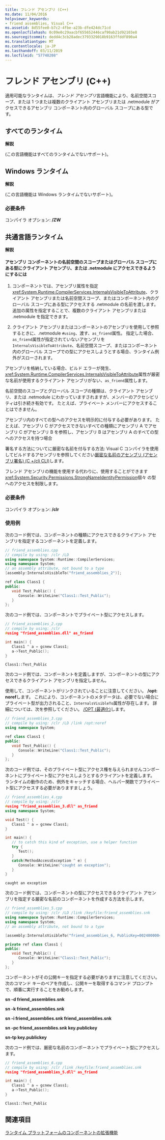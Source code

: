```yaml
---
title: フレンド アセンブリ (C++)
ms.date: 11/04/2016
helpviewer_keywords:
- friend assemblies, Visual C++
ms.assetid: 8d55fee0-b7c2-4fbe-a23b-dfe424dc71cd
ms.openlocfilehash: 0c09e0c29aacbf655652446caf90ab21d92103e8
ms.sourcegitcommit: dedd4c3cb28adec3793329018b9163ffddf890a4
ms.translationtype: MT
ms.contentlocale: ja-JP
ms.lasthandoff: 03/11/2019
ms.locfileid: "57748208"
---
```

# <a name="friend-assemblies-c"></a>フレンド アセンブリ (C++)

適用可能なランタイムは、*フレンド アセンブリ*言語機能により、名前空間スコープ、または 1 つまたは複数のクライアント アセンブリまたは .netmodule がアクセスできるアセンブリ コンポーネント内のグローバル スコープにある型です。

## <a name="all-runtimes"></a>すべてのランタイム

**解説**

(この言語機能はすべてのランタイムでないサポート)。

## <a name="windows-runtime"></a>Windows ランタイム

**解説**

(この言語機能は Windows ランタイムでないサポート)。

### <a name="requirements"></a>必要条件

コンパイラ オプション: **/ZW**

## <a name="common-language-runtime"></a>共通言語ランタイム

**解説**

#### <a name="to-make-types-at-namespace-scope-or-global-scope-in-an-assembly-component-accessible-to-a-client-assembly-or-netmodule"></a>アセンブリ コンポーネントの名前空間のスコープまたはグローバル スコープにある型にクライアント アセンブリ、または .netmodule にアクセスできるようにするには

1. コンポーネントでは、アセンブリ属性を指定<xref:System.Runtime.CompilerServices.InternalsVisibleToAttribute>、クライアント アセンブリまたは名前空間スコープ、またはコンポーネント内のグローバル スコープにある型にアクセスする .netmodule の名前を渡します。  追加の属性を指定することで、複数のクライアント アセンブリまたは .netmodule を指定できます。

1. クライアント アセンブリまたはコンポーネントのアセンブリを使用して参照するときに、.netmodule `#using`、渡す、`as_friend`属性。  指定した場合、`as_friend`属性が指定されていないアセンブリを`InternalsVisibleToAttribute`、名前空間スコープ、またはコンポーネント内のグローバル スコープでの型にアクセスしようとする場合、ランタイム例外がスローされます。

アセンブリを格納している場合、ビルド エラーが発生、<xref:System.Runtime.CompilerServices.InternalsVisibleToAttribute>属性が厳密な名前が使用するクライアント アセンブリがない、`as_friend`属性します。

名前空間のスコープとグローバル スコープの種類は、クライアント アセンブリ、または .netmodule にわかっていますされますが、メンバーのアクセシビリティは引き続き有効です。  たとえば、プライベート メンバーにアクセスすることはできません。

アセンブリ内のすべての型へのアクセスを明示的に付与する必要があります。  たとえば、アセンブリ C がアクセスできないすべての種類にアセンブリ A でアセンブリ C がアセンブリ B を参照し、アセンブリ B はアセンブリ A のすべての型へのアクセスを持つ場合

署名する方法についてに厳密な名前を付与する方法: Visual C コンパイラを使用してビルドするアセンブリを参照してください[厳密な名前のアセンブリ (アセンブリ署名) (C +/cli CLI)](../dotnet/strong-name-assemblies-assembly-signing-cpp-cli.md)します。

フレンド アセンブリの機能を使用する代わりに、使用することができます<xref:System.Security.Permissions.StrongNameIdentityPermission>個々 の型へのアクセスを制限します。

### <a name="requirements"></a>必要条件

コンパイラ オプション: **/clr**

### <a name="examples"></a>使用例

次のコード例では、コンポーネントの種類にアクセスできるクライアント アセンブリを指定するコンポーネントを定義します。

```cpp
// friend_assemblies.cpp
// compile by using: /clr /LD
using namespace System::Runtime::CompilerServices;
using namespace System;
// an assembly attribute, not bound to a type
[assembly:InternalsVisibleTo("friend_assemblies_2")];

ref class Class1 {
public:
   void Test_Public() {
      Console::WriteLine("Class1::Test_Public");
   }
};
```

次のコード例では、コンポーネントでプライベート型にアクセスします。

```cpp
// friend_assemblies_2.cpp
// compile by using: /clr
#using "friend_assemblies.dll" as_friend

int main() {
   Class1 ^ a = gcnew Class1;
   a->Test_Public();
}
```

```Output
Class1::Test_Public
```

次のコード例では、コンポーネントを定義しますが、コンポーネントの型にアクセスできるクライアント アセンブリを指定しません。

使用して、コンポーネントがリンクされていることに注意してください。 **/opt: noref**します。 これにより、コンポーネントのメタデータは、必要でない場合にプライベート型が出力されること、`InternalsVisibleTo`属性が存在します。 詳細については、次を参照してください。 [/OPT (最適化)](../build/reference/opt-optimizations.md)します。

```cpp
// friend_assemblies_3.cpp
// compile by using: /clr /LD /link /opt:noref
using namespace System;

ref class Class1 {
public:
   void Test_Public() {
      Console::WriteLine("Class1::Test_Public");
   }
};
```

次のコード例では、そのプライベート型にアクセス権を与えられませんコンポーネントにプライベート型にアクセスしようとするクライアントを定義します。 ランタイムの動作のため、例外をキャッチする場合、ヘルパー関数でプライベート型にアクセスする必要がありますましょう。

```cpp
// friend_assemblies_4.cpp
// compile by using: /clr
#using "friend_assemblies_3.dll" as_friend
using namespace System;

void Test() {
   Class1 ^ a = gcnew Class1;
}

int main() {
   // to catch this kind of exception, use a helper function
   try {
      Test();
   }
   catch(MethodAccessException ^ e) {
      Console::WriteLine("caught an exception");
   }
}
```

```Output
caught an exception
```

次のコード例では、コンポーネントの型にアクセスできるクライアント アセンブリを指定する厳密な名前のコンポーネントを作成する方法を示します。

```cpp
// friend_assemblies_5.cpp
// compile by using: /clr /LD /link /keyfile:friend_assemblies.snk
using namespace System::Runtime::CompilerServices;
using namespace System;
// an assembly attribute, not bound to a type

[assembly:InternalsVisibleTo("friend_assemblies_6, PublicKey=00240000048000009400000006020000002400005253413100040000010001000bf45d77fd991f3bff0ef51af48a12d35699e04616f27ba561195a69ebd3449c345389dc9603d65be8cd1987bc7ea48bdda35ac7d57d3d82c666b7fc1a5b79836d139ef0ac8c4e715434211660f481612771a9f7059b9b742c3d8af00e01716ed4b872e6f1be0e94863eb5745224f0deaba5b137624d7049b6f2d87fba639fc5")];

private ref class Class1 {
public:
   void Test_Public() {
      Console::WriteLine("Class1::Test_Public");
   }
};
```

コンポーネントがその公開キーを指定する必要がありますに注意してください。 次のコマンド キーのペアを作成し、公開キーを取得するコマンド プロンプトで、順番に実行することをお勧めします。

**sn -d friend_assemblies.snk**

**sn -k friend_assemblies.snk**

**sn -i friend_assemblies.snk friend_assemblies.snk**

**sn -pc friend_assemblies.snk key.publickey**

**sn-tp key.publickey**

次のコード例では、厳密な名前のコンポーネントでプライベート型にアクセスします。

```cpp
// friend_assemblies_6.cpp
// compile by using: /clr /link /keyfile:friend_assemblies.snk
#using "friend_assemblies_5.dll" as_friend

int main() {
   Class1 ^ a = gcnew Class1;
   a->Test_Public();
}
```

```Output
Class1::Test_Public
```

## <a name="see-also"></a>関連項目

[ランタイム プラットフォームのコンポーネントの拡張機能](../windows/component-extensions-for-runtime-platforms.md)
